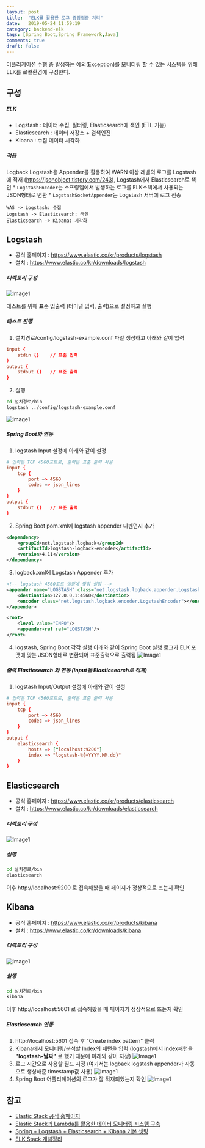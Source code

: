 ```yaml
---
layout: post
title:  "ELK를 활용한 로그 중앙집중 처리"
date:   2019-05-24 11:59:19
category: backend-elk
tags: [Spring Boot,Spring Framework,Java]
comments: true
draft: false
---
```

어플리케이션 수행 중 발생하는 예외(Exception)를 모니터링 할 수 있는 시스템을 위해 ELK를 로컬환경에 구성한다.

<!--more-->

## 구성
##### ELK
* Logstash : 데이터 수집, 필터링, Elasticsearch에 색인 (ETL 기능)
* Elasticsearch : 데이터 저장소 + 검색엔진
* Kibana : 수집 데이터 시각화

##### 적용
Logback Logstash용 Appender를 활용하여 WARN 이상 레벨의 로그를 Logstash에 적재 (https://jsonobject.tistory.com/243), Logstash에서 Elasticsearch로 색인
    * `LogstashEncoder`는 스프링앱에서 발생하는 로그를 ELK스택에서 사용되는 JSON형태로 변환
    * `LogstashSocketAppender`는 Logstash 서버에 로그 전송 

```uml
WAS -> Logstash: 수집
Logstash -> Elasticsearch: 색인
Elasticsearch -> Kibana: 시각화
```


## Logstash
* 공식 홈페이지 : https://www.elastic.co/kr/products/logstash
* 설치 : https://www.elastic.co/kr/downloads/logstash

##### 디렉토리 구성
![Image1](./images/2019-05-24-example-of-elk/1.png)

테스트를 위해 표준 입출력 (터미널 입력, 출력)으로 설정하고 실행

##### 테스트 진행
1) 설치경로/config/logstash-example.conf 파일 생성하고 아래와 같이 입력
```conf
input {
    stdin {}    // 표준 입력
}
output {
    stdout {}   // 표준 출력
}
```
2) 실행
```bash
cd 설치경로/bin
logstash ../config/logstash-example.conf
```
![Image1](./images/2019-05-24-example-of-elk/2.png)

##### Spring Boot와 연동
1) logstash Input 설정에 아래와 같이 설정
```conf
# 입력은 TCP 4560포트로, 출력은 표준 출력 사용
input {
    tcp {
        port => 4560
        codec => json_lines
    }
}
output {
    stdout {}   // 표준 출력
}
```

2) Spring Boot pom.xml에 logstash appender 디펜던시 추가
```xml
<dependency>
    <groupId>net.logstash.logback</groupId>
    <artifactId>logstash-logback-encoder</artifactId>
    <version>4.11</version>
</dependency>
```

3) logback.xml에 Logstash Appender 추가
```xml
<!-- logstash 4560포트 설정에 맞춰 설정 -->
<appender name="LOGSTASH" class="net.logstash.logback.appender.LogstashTcpSocketAppender">
    <destination>127.0.0.1:4560</destination>
    <encoder class="net.logstash.logback.encoder.LogstashEncoder"></encoder>
</appender>

<root>
    <level value="INFO"/>
    <appender-ref ref="LOGSTASH"/>
</root>
```

4) logstash, Spring Boot 각각 실행
아래와 같이 Spring Boot 실행 로그가 ELK 포맷에 맞는 JSON형태로 변환되어 표준출력으로 출력됨
![Image1](./images/2019-05-24-example-of-elk/3.png)

##### 출력 Elasticsearch 와 연동 (input을 Elasticsearch로 적재)
1) logstash Input/Output 설정에 아래와 같이 설정
```conf
# 입력은 TCP 4560포트로, 출력은 표준 출력 사용
input {
    tcp {
        port => 4560
        codec => json_lines
    }
}
output {
    elasticsearch {
        hosts => ["localhost:9200"]    
        index => "logstash-%{+YYYY.MM.dd}"
    }
}
```

## Elasticsearch 
* 공식 홈페이지 : https://www.elastic.co/kr/products/elasticsearch
* 설치 : https://www.elastic.co/kr/downloads/elasticsearch

##### 디렉토리 구성
![Image1](./images/2019-05-24-example-of-elk/4.png)

##### 실행
```bash
cd 설치경로/bin
elasticsearch
```

이후 http://localhost:9200 로 접속해봤을 때 페이지가 정상적으로 뜨는지 확인

## Kibana
* 공식 홈페이지 : https://www.elastic.co/kr/products/kibana
* 설치 : https://www.elastic.co/kr/downloads/kibana

##### 디렉토리 구성
![Image1](./images/2019-05-24-example-of-elk/5.png)

##### 실행
```bash
cd 설치경로/bin
kibana
```
이후 http://localhost:5601 로 접속해봤을 때 페이지가 정상적으로 뜨는지 확인

##### Elasticsearch 연동
1. http://localhost:5601 접속 후 "Create index pattern" 클릭
2. Kibana에서 모니터링/분석할 Index의 패턴을 입력 (logstash에서 index패턴을 **"logstash-날짜"** 로 했기 때문에 아래와 같이 지정)
![Image1](./images/2019-05-24-example-of-elk/6.png)
3. 로그 시간으로 사용할 필드 지정 (여기서는 logback logstash appender가 자동으로 생성해준 timestamp값 사용)
![Image1](./images/2019-05-24-example-of-elk/7.png)
4. Spring Boot 어플리케이션의 로그가 잘 적재되었는지 확인
![Image1](./images/2019-05-24-example-of-elk/8.png)

## 참고
* [Elastic Stack 공식 홈페이지](https://www.elastic.co/kr/products/)
* [Elastic Stack과 Lambda를 활용한 데이터 모니터링 시스템 구축](https://d2.naver.com/helloworld/9878588)
* [Spring + Logstash + Elasticsearch + Kibana 기본 셋팅](https://dev-t-blog.tistory.com/30)
* [ELK Stack 개념정리](https://heowc.tistory.com/49)
